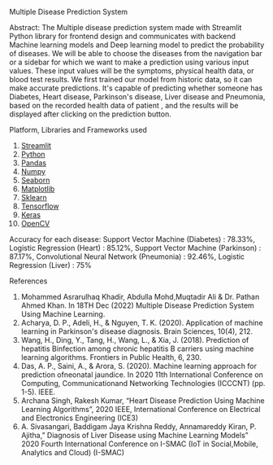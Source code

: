 Multiple Disease Prediction System

Abstract: The Multiple disease prediction system made with Streamlit Python library for frontend design and communicates with backend Machine learning models and Deep learning model to predict the probability of diseases. We will be able to choose the diseases from the navigation bar or a sidebar for which we want to make a prediction using various input values. These input values will be the symptoms, physical health data, or blood test results. We first trained our model from historic data, so it can make accurate predictions. It's capable of predicting whether someone has Diabetes, Heart disease, Parkinson's disease, Liver disease and Pneumonia, based on the recorded health data of patient , and the results will be displayed after clicking on the prediction button.

Platform, Libraries and Frameworks used
1. [Streamlit](https://docs.streamlit.io/library/get-started)
2. [Python](https://www.python.org)
3. [Pandas](https://pandas.pydata.org/)
4. [Numpy](https://numpy.org/)
5. [Seaborn](https://seaborn.pydata.org/)
6. [Matplotlib](https://matplotlib.org/)
7. [Sklearn](https://scikit-learn.org/stable/index.html)
8. [Tensorflow](https://www.tensorflow.org/)
9. [Keras](https://keras.io/)
10. [OpenCV](https://opencv.org/)



Accuracy for each disease:
Support Vector Machine (Diabetes) : 78.33%,
Logistic Regression (Heart) : 85.12%,
Support Vector Machine (Parkinson) : 87.17%,
Convolutional Neural Network (Pneumonia) : 92.46%,
Logistic Regression (Liver) : 75%



References
1. Mohammed Asrarulhaq Khadir, Abdulla Mohd,Muqtadir Ali & Dr. Pathan Ahmed 
Khan. In 18TH Dec (2022) Multiple Disease Prediction System Using Machine 
Learning.
2. Acharya, D. P., Adeli, H., & Nguyen, T. K. (2020). Application of machine learning 
in Parkinson's disease diagnosis. Brain Sciences, 10(4), 212.
3. Wang, H., Ding, Y., Tang, H., Wang, L., & Xia, J. (2018). Prediction of hepatitis 
Binfection among chronic hepatitis B carriers using machine learning algorithms. 
Frontiers in Public Health, 6, 230.
4. Das, A. P., Saini, A., & Arora, S. (2020). Machine learning approach for prediction 
ofneonatal jaundice. In 2020 11th International Conference on Computing, 
Communicationand Networking Technologies (ICCCNT) (pp. 1-5). IEEE.
5. Archana Singh, Rakesh Kumar, “Heart Disease Prediction Using Machine Learning 
Algorithms”, 2020 IEEE, International Conference on Electrical and Electronics 
Engineering (ICE3)
6. A. Sivasangari, Baddigam Jaya Krishna Reddy, Annamareddy Kiran, P. Ajitha,” 
Diagnosis of Liver Disease using Machine Learning Models” 2020 Fourth 
International Conference on I-SMAC (IoT in Social,Mobile, Analytics and Cloud) (I-SMAC)
